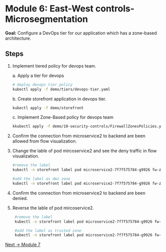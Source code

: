 # Module 6: East-West controls-Microsegmentation

**Goal:** Configure a DevOps tier for our application which has a zone-based architecture.

## Steps



1. Implement tiered policy for devops team. 

    a. Apply a tier for devops

    ```bash
    # deploy devops tier policy
    kubectl apply -f demo/tiers/devops-tier.yaml

    ```

    b. Create storefront application in devops tier.

    ```bash
    kubectl apply -f demo/storefront
    ```

    c. Implement Zone-Based policy for devops team 

    ```bash
    kkubectl apply -f demo/10-security-controls/FirewallZonesPolicies.yaml

    ```
2. Confirm the connection from microservice2 to backend are been allowed from flow visualization.


3. Change the lable of pod mircoservice2 and see the deny traffic in flow visualization. 

    ```bash
    #remove the label 
    kubectl -n storefront label pod microservice2-7f7f575784-g9926 fw-zone-

    #add the label as dmz zone
    kubectl -n storefront label pod microservice2-7f7f575784-g9926 fw-zone=dmz
    ```

4. Confirm the connection from microservice2 to backend are been denied.


5. Reverse the lable of pod mircoservice2. 
   
   ```bash
    #remove the label 
    kubectl -n storefront label pod microservice2-7f7f575784-g9926 fw-zone-

    #add the label as trusted zone
    kubectl -n storefront label pod microservice2-7f7f575784-g9926 fw-zone=trusted
    ```



[Next -> Module 7](../modules/host-protection.md)
